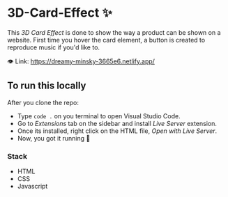 # 3D-Card-Effect ✨

This *3D Card Effect* is done to show the way a product can be shown on a website. 
First time you hover the card element, a button is created to reproduce music if you'd like to.

👁️ Link: https://dreamy-minsky-3665e6.netlify.app/

## To run this locally

After you clone the repo:
- Type ``code .`` on you terminal to open Visual Studio Code.
- Go to *Extensions* tab on the sidebar and install *Live Server* extension.
- Once its installed, right click on the HTML file, *Open with Live Server*.
- Now, you got it running 🤠

### Stack

- HTML
- CSS
- Javascript
